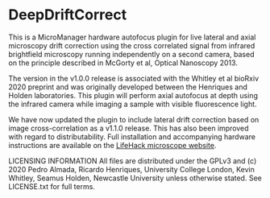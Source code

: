 # DeepDriftCorrect

This is a MicroManager hardware autofocus plugin for live lateral and axial microscopy drift correction using the cross correlated signal from infrared brightfield microscopy running independently on a second camera, based on the principle described in McGorty et al, Optical Nanoscopy 2013. 

The version in the v1.0.0 release is associated with the Whitley et al bioRxiv 2020 preprint and was originally developed between the Henriques and Holden laboratories. This plugin will perform axial autofocus at depth using the infrared camera while imaging a sample with visible fluorescence light.

We have now updated the plugin to include lateral drift correction based on image cross-correlation as a v1.1.0 release. This has also been improved with regard to distributability. Full installation and accompanying hardware instructions are available on the <a href="">LifeHack microscope website</a>.

LICENSING INFORMATION All files are distributed under the GPLv3 and (c) 2020 Pedro Almada, Ricardo Henriques, University College London, Kevin Whitley, Seamus Holden, Newcastle University unless otherwise stated. See LICENSE.txt for full terms.
